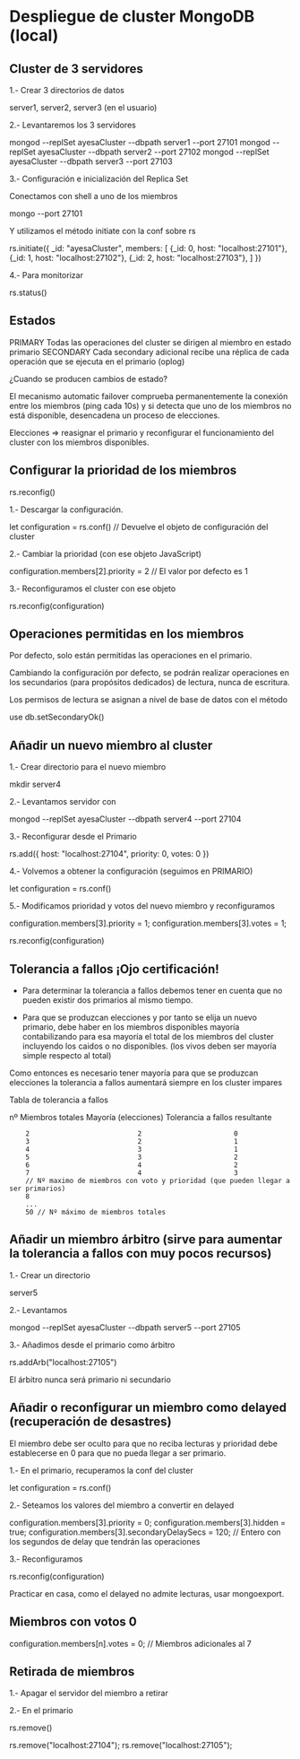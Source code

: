 # Despliegue de cluster MongoDB (local)

## Cluster de 3 servidores

1.- Crear 3 directorios de datos

server1, server2, server3 (en el usuario)

2.- Levantaremos los 3 servidores

mongod --replSet ayesaCluster --dbpath server1 --port 27101
mongod --replSet ayesaCluster --dbpath server2 --port 27102
mongod --replSet ayesaCluster --dbpath server3 --port 27103

3.- Configuración e inicialización del Replica Set

Conectamos con shell a uno de los miembros

mongo --port 27101

Y utilizamos el método initiate con la conf sobre rs

rs.initiate({
    _id: "ayesaCluster",
    members: [
        {_id: 0, host: "localhost:27101"},
        {_id: 1, host: "localhost:27102"},
        {_id: 2, host: "localhost:27103"},
    ]
})

4.- Para monitorizar

rs.status()

## Estados 

PRIMARY Todas las operaciones del cluster se dirigen al miembro en estado primario
SECONDARY Cada secondary adicional recibe una réplica de cada operación que se ejecuta en el primario (oplog)

¿Cuando se producen cambios de estado?

El mecanismo automatic failover comprueba permanentemente la conexión entre los miembros (ping cada 10s) y si 
detecta que uno de los miembros no está disponible, desencadena un proceso de elecciones.

Elecciones => reasignar el primario y reconfigurar el funcionamiento del cluster con los miembros disponibles.

## Configurar la prioridad de los miembros

rs.reconfig(<configuracion>)

1.- Descargar la configuración.

let configuration = rs.conf() // Devuelve el objeto de configuración del cluster

2.- Cambiar la prioridad (con ese objeto JavaScript)

configuration.members[2].priority = 2 // El valor por defecto es 1

3.- Reconfiguramos el cluster con ese objeto

rs.reconfig(configuration)

## Operaciones permitidas en los miembros

Por defecto, solo están permitidas las operaciones en el primario.

Cambiando la configuración por defecto, se podrán realizar operaciones en los secundarios (para propósitos
dedicados) de lectura, nunca de escritura.

Los permisos de lectura se asignan a nivel de base de datos con el método

use <base-datos>
db.setSecondaryOk()

## Añadir un nuevo miembro al cluster

1.- Crear directorio para el nuevo miembro

mkdir server4

2.- Levantamos servidor con

mongod --replSet ayesaCluster --dbpath server4 --port 27104

3.- Reconfigurar desde el Primario

rs.add({
    host: "localhost:27104",
    priority: 0,
    votes: 0
})

4.- Volvemos a obtener la configuración (seguimos en PRIMARIO)

let configuration = rs.conf()

5.- Modificamos prioridad y votos del nuevo miembro y reconfiguramos

configuration.members[3].priority = 1;
configuration.members[3].votes = 1;

rs.reconfig(configuration)

## Tolerancia a fallos ¡Ojo certificación!

- Para determinar la tolerancia a fallos debemos tener en cuenta que no pueden
existir dos primarios al mismo tiempo.

- Para que se produzcan elecciones y por tanto se elija un nuevo primario, debe haber en los miembros disponibles
mayoría contabilizando para esa mayoría el total de los miembros del cluster incluyendo los caidos o no disponibles.
(los vivos deben ser mayoría simple respecto al total)

Como entonces es necesario tener mayoría para que se produzcan elecciones la tolerancia a fallos aumentará siempre
en los cluster impares

Tabla de tolerancia a fallos

nº Miembros totales         Mayoría (elecciones)    Tolerancia a fallos resultante

        2                           2                       0
        3                           2                       1
        4                           3                       1
        5                           3                       2
        6                           4                       2
        7                           4                       3   
        // Nº maximo de miembros con voto y prioridad (que pueden llegar a ser primarios)
        8
        ...
        50 // Nº máximo de miembros totales

## Añadir un miembro árbitro (sirve para aumentar la tolerancia a fallos con muy pocos recursos)

1.- Crear un directorio

server5

2.- Levantamos

mongod --replSet ayesaCluster --dbpath server5 --port 27105

3.- Añadimos desde el primario como árbitro

rs.addArb("localhost:27105")

El árbitro nunca será primario ni secundario

## Añadir o reconfigurar un miembro como delayed (recuperación de desastres)

El miembro debe ser oculto para que no reciba lecturas y prioridad debe establecerse en 0 para que no pueda llegar a ser primario.

1.- En el primario, recuperamos la conf del cluster

let configuration = rs.conf()

2.- Seteamos los valores del miembro a convertir en delayed

configuration.members[3].priority = 0; 
configuration.members[3].hidden = true; 
configuration.members[3].secondaryDelaySecs = 120; // Entero con los segundos de delay que tendrán las operaciones 

3.- Reconfiguramos

rs.reconfig(configuration)

Practicar en casa, como el delayed no admite lecturas, usar mongoexport.

## Miembros con votos 0

configuration.members[n].votes = 0; // Miembros adicionales al 7

## Retirada de miembros

1.- Apagar el servidor del miembro a retirar

2.- En el primario

rs.remove(<host>)

rs.remove("localhost:27104");
rs.remove("localhost:27105");